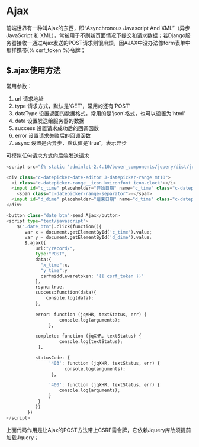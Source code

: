 # Ajax

前端世界有一种叫Ajax的东西，即“Asynchronous Javascript And XML”（异步 JavaScript 和 XML），常被用于不刷新页面情况下提交和请求数据；若Django服务器接收一通过Ajax发送的POST请求则很麻烦，因AJAX中没办法像form表单中那样携带{% csrf_token %}令牌；



## $.ajax使用方法

常用参数：

1. url  请求地址
2. type  请求方式，默认是'GET'，常用的还有'POST'
3. dataType  设置返回的数据格式，常用的是'json'格式，也可以设置为'html'
4. data  设置发送给服务器的数据
5. success  设置请求成功后的回调函数
6. error  设置请求失败后的回调函数
7. async  设置是否异步，默认值是'true'，表示异步



可模拟任何请求方式向后端发送请求

~~~ python
<script src="{% static 'adminlet-2.4.10/bower_components/jquery/dist/jquery.min.js' %}"></script>

<div class="c-datepicker-date-editor J-datepicker-range mt10">
  <i class="c-datepicker-range__icon kxiconfont icon-clock"></i>
  <input id="c_time" placeholder="开始日期" name="c_time" class="c-datepicker-data-input" value="2020-01-01 04:00:00">
    <span class="c-datepicker-range-separator">-</span>
  <input id="d_dime" placeholder="结束日期" name="d_time" class="c-datepicker-data-input" value="2020-12-31 23:59:59">
</div>

<button class="date_btn">send_Ajax</button>
<script type="text/javascript">
    $(".date_btn").click(function(){
       var x = document.getElementById('c_time').value;
       var y = document.getElementById('d_dime').value;
       $.ajax({
           url:"/record/",
           type:"POST",
           data:{
             "x_time":x,
             "y_time":y
             csrfmiddlewaretoken: '{{ csrf_token }}'
           },
           rsync:true,
           success:function(data){
               console.log(data);
           },
     　　　　　　
           error: function (jqXHR, textStatus, err) {
                    console.log(arguments);
                },

           complete: function (jqXHR, textStatus) {
                    console.log(textStatus);
            },

           statusCode: {
                '403': function (jqXHR, textStatus, err) {
                      console.log(arguments);
                 },

                '400': function (jqXHR, textStatus, err) {
                    console.log(arguments);
                }
            }
           })
        })
</script>
~~~

上面代码作用是让Ajax的POST方法带上CSRF需令牌，它依赖Jquery库故须提前加载Jquery；
